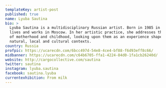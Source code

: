 ```yaml
---
templateKey: artist-post
published: true
name: Lyuba Sautina
bio: >
  Lyuba Sautina is a multidisciplinary Russian artist. Born in 1985 in Siberia,
  lives and works in Moscow. In her artistic practice, she addresses the themes
  of motherhood and childhood, looking upon them as an experience shaped by
  natural, local and cultural contexts. 
country: Russia
profpic: https://ucarecdn.com/6bcc497d-54e8-4ce4-bf88-f6d93eff8c66/
midbanner: https://ucarecdn.com/c64b6705-ffa1-4224-84d0-1fa1cb26240d/
website: http://cargocollective.com/sautina
twitter: sautina
instagram: lyuba.sautina
facebook: sautina.lyuba
currentexhibition: From milk
---
```

